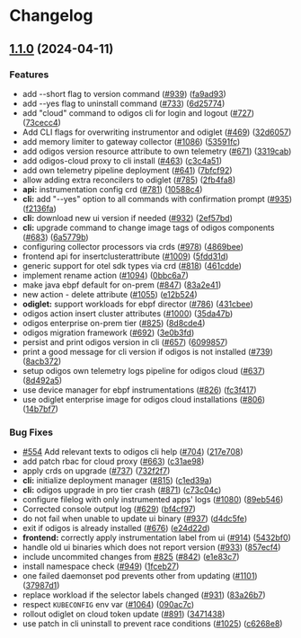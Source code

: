 # Changelog

## [1.1.0](https://github.com/blumamir/odigos/compare/v1.0.54...v1.1.0) (2024-04-11)


### Features

* add --short flag to version command ([#939](https://github.com/blumamir/odigos/issues/939)) ([fa9ad93](https://github.com/blumamir/odigos/commit/fa9ad93f28c8e0d5f87c77dab6d915be6c0f3081))
* add --yes flag to uninstall command ([#733](https://github.com/blumamir/odigos/issues/733)) ([6d25774](https://github.com/blumamir/odigos/commit/6d2577465ce4a5d9bb46004f11083a612711b0b5))
* add "cloud" command to odigos cli for login and logout ([#727](https://github.com/blumamir/odigos/issues/727)) ([73cecc4](https://github.com/blumamir/odigos/commit/73cecc49e11301f7d65a1507e90f21dd7b90f97c))
* Add CLI flags for overwriting instrumentor and odiglet ([#469](https://github.com/blumamir/odigos/issues/469)) ([32d6057](https://github.com/blumamir/odigos/commit/32d605790d75e127eee87eebf36a7e7cda838386))
* add memory limiter to gateway collector ([#1086](https://github.com/blumamir/odigos/issues/1086)) ([53591fc](https://github.com/blumamir/odigos/commit/53591fc3a2319325f4bf08f26da1c709e2a69297))
* add odigos version resource attribute to own telemetry ([#671](https://github.com/blumamir/odigos/issues/671)) ([3319cab](https://github.com/blumamir/odigos/commit/3319cab6c2ea6034d3aa25ca073a1dd8602339a3))
* add odigos-cloud proxy to cli install ([#463](https://github.com/blumamir/odigos/issues/463)) ([c3c4a51](https://github.com/blumamir/odigos/commit/c3c4a5138935fa02cac20e848b2fdf91e76ea9f4))
* add own telemetry pipeline deployment ([#641](https://github.com/blumamir/odigos/issues/641)) ([7bfcf92](https://github.com/blumamir/odigos/commit/7bfcf92eb309afa0b23441cd505f5c6540263a8f))
* allow adding extra reconcilers to odiglet ([#785](https://github.com/blumamir/odigos/issues/785)) ([2fb4fa8](https://github.com/blumamir/odigos/commit/2fb4fa8707ccaab3c3582181abdfcc3074848c5c))
* **api:** instrumentation config crd ([#781](https://github.com/blumamir/odigos/issues/781)) ([10588c4](https://github.com/blumamir/odigos/commit/10588c4bdb4c7bba989b0b2615e5182104fb7b99))
* **cli:** add "--yes" option to all commands with confirmation prompt ([#935](https://github.com/blumamir/odigos/issues/935)) ([f2136fa](https://github.com/blumamir/odigos/commit/f2136fabbf852d311146d36a3f2e81cd69728e2b))
* **cli:** download new ui version if needed ([#932](https://github.com/blumamir/odigos/issues/932)) ([2ef57bd](https://github.com/blumamir/odigos/commit/2ef57bdab654e85a146b2bf984a9c46c3ba863ac))
* **cli:** upgrade command to change image tags of odigos components  ([#683](https://github.com/blumamir/odigos/issues/683)) ([6a5779b](https://github.com/blumamir/odigos/commit/6a5779bdaf7bf8e919fb3d9d3781a3def6d23923))
* configuring collector processors via crds ([#978](https://github.com/blumamir/odigos/issues/978)) ([4869bee](https://github.com/blumamir/odigos/commit/4869bee949d504ad95c60aa7f48fceee97037f4d))
* frontend api for insertclusterattribute ([#1009](https://github.com/blumamir/odigos/issues/1009)) ([5fdd31d](https://github.com/blumamir/odigos/commit/5fdd31dcb8f3cccb0e35d729b061832a159518ab))
* generic support for otel sdk types via crd ([#818](https://github.com/blumamir/odigos/issues/818)) ([461cdde](https://github.com/blumamir/odigos/commit/461cdde83ae2a4892a6a85a7521cc5a9df76320f))
* implement rename action ([#1094](https://github.com/blumamir/odigos/issues/1094)) ([0bbc6a7](https://github.com/blumamir/odigos/commit/0bbc6a7259b34220359e4447535c0f49c320c82f))
* make java ebpf default for on-prem ([#847](https://github.com/blumamir/odigos/issues/847)) ([83a2e41](https://github.com/blumamir/odigos/commit/83a2e41b4785201aba0fe8c4eab4004be4ed8742))
* new action - delete attribute ([#1055](https://github.com/blumamir/odigos/issues/1055)) ([e12b524](https://github.com/blumamir/odigos/commit/e12b52431936dbae166c81c90ccbbfb1c793d337))
* **odiglet:** support workloads for ebpf director ([#786](https://github.com/blumamir/odigos/issues/786)) ([431cbee](https://github.com/blumamir/odigos/commit/431cbee04af2e5b9a9fdd11995bd0a45fae48d25))
* odigos action insert cluster attributes ([#1000](https://github.com/blumamir/odigos/issues/1000)) ([35da47b](https://github.com/blumamir/odigos/commit/35da47b13cd06de4c3958cdf6bd42394c6f7e60e))
* odigos enterprise on-prem tier ([#825](https://github.com/blumamir/odigos/issues/825)) ([8d8cde4](https://github.com/blumamir/odigos/commit/8d8cde46e89cafa6859ebee566f411688fc2955c))
* odigos migration framework ([#692](https://github.com/blumamir/odigos/issues/692)) ([3e0b3fd](https://github.com/blumamir/odigos/commit/3e0b3fd1c8cdcf451b548fab2f2976e569e253e7))
* persist and print odigos version in cli ([#657](https://github.com/blumamir/odigos/issues/657)) ([6099857](https://github.com/blumamir/odigos/commit/609985701c758032f58a030b7ed35b765dfd61ce))
* print a good message for cli version if odigos is not installed ([#739](https://github.com/blumamir/odigos/issues/739)) ([8acb372](https://github.com/blumamir/odigos/commit/8acb37289c68dd3dcd16f19d6b75c9047048da12))
* setup odigos own telemetry logs pipeline for odigos cloud ([#637](https://github.com/blumamir/odigos/issues/637)) ([8d492a5](https://github.com/blumamir/odigos/commit/8d492a5a5146102ed641eece0f58852e8fd8cf7c))
* use device manager for ebpf instrumentations ([#826](https://github.com/blumamir/odigos/issues/826)) ([fc3f417](https://github.com/blumamir/odigos/commit/fc3f41777cc42679ad9df60c25a9ba5db46875ce))
* use odiglet enterprise image for odigos cloud installations ([#806](https://github.com/blumamir/odigos/issues/806)) ([14b7bf7](https://github.com/blumamir/odigos/commit/14b7bf72d367900a14968579551cc337fb30920a))


### Bug Fixes

* [#554](https://github.com/blumamir/odigos/issues/554) Add relevant texts to odigos cli help   ([#704](https://github.com/blumamir/odigos/issues/704)) ([217e708](https://github.com/blumamir/odigos/commit/217e708699772c4cf13f2ae6249b391b5e343910))
* add patch rbac for cloud proxy ([#663](https://github.com/blumamir/odigos/issues/663)) ([c31ae98](https://github.com/blumamir/odigos/commit/c31ae9804bc49f1994cb248728912d660c33c204))
* apply crds on upgrade ([#737](https://github.com/blumamir/odigos/issues/737)) ([732f2f7](https://github.com/blumamir/odigos/commit/732f2f72278309c08bbd8ca8d482450e7dfacc1e))
* **cli:** initialize deployment manager ([#815](https://github.com/blumamir/odigos/issues/815)) ([c1ed39a](https://github.com/blumamir/odigos/commit/c1ed39ab98d11c4f06a8addfce7381020b046ef5))
* **cli:** odigos upgrade in pro tier crash ([#871](https://github.com/blumamir/odigos/issues/871)) ([c73c04c](https://github.com/blumamir/odigos/commit/c73c04c8979a7f9591b781112609f1d58ad1373c))
* configure filelog with only instrumented apps' logs ([#1080](https://github.com/blumamir/odigos/issues/1080)) ([89eb546](https://github.com/blumamir/odigos/commit/89eb5466740131b2f701b4f8fdbfe1e49cc3fba4))
* Corrected console output log ([#629](https://github.com/blumamir/odigos/issues/629)) ([bf4cf97](https://github.com/blumamir/odigos/commit/bf4cf97e881e88b1376f7eeefe50166becfad9b7))
* do not fail when unable to update ui binary ([#937](https://github.com/blumamir/odigos/issues/937)) ([d4dc5fe](https://github.com/blumamir/odigos/commit/d4dc5fef3f2f6a24ff79d25294fcbddef5b5ba8b))
* exit if odigos is already installed ([#676](https://github.com/blumamir/odigos/issues/676)) ([e24d22d](https://github.com/blumamir/odigos/commit/e24d22d86babe45937cf98ca9a5c42a69287d34b))
* **frontend:** correctly apply instrumentation label from ui ([#914](https://github.com/blumamir/odigos/issues/914)) ([5432bf0](https://github.com/blumamir/odigos/commit/5432bf02777327f87c81149f6b31ba5c7f303634))
* handle old ui binaries which does not report version ([#933](https://github.com/blumamir/odigos/issues/933)) ([857ecf4](https://github.com/blumamir/odigos/commit/857ecf46aca5bda6be759da3e3dafa8043f0b82d))
* include uncommited changes from [#825](https://github.com/blumamir/odigos/issues/825) ([#842](https://github.com/blumamir/odigos/issues/842)) ([e1e83c7](https://github.com/blumamir/odigos/commit/e1e83c7dad4a11c2d38b48f59c80ef226b69d687))
* install namespace check ([#949](https://github.com/blumamir/odigos/issues/949)) ([1fceb27](https://github.com/blumamir/odigos/commit/1fceb27f1ffbe8f01661cebd49ff755fffb21570))
* one failed daemonset pod prevents other from updating ([#1101](https://github.com/blumamir/odigos/issues/1101)) ([37987d1](https://github.com/blumamir/odigos/commit/37987d1f9849785519592d66ab7ab70a1dfeff65))
* replace workload if the selector labels changed ([#931](https://github.com/blumamir/odigos/issues/931)) ([83a26b7](https://github.com/blumamir/odigos/commit/83a26b7d48983316070dd7e1835b9898ea255c85))
* respect `KUBECONFIG` env var ([#1064](https://github.com/blumamir/odigos/issues/1064)) ([090ac7c](https://github.com/blumamir/odigos/commit/090ac7c5d48e5ebb74962e58f605f9c73b9d8ffc))
* rollout odiglet on cloud token update ([#891](https://github.com/blumamir/odigos/issues/891)) ([3471438](https://github.com/blumamir/odigos/commit/347143809456e2a2469a34a7e4592c579288eeb6))
* use patch in cli uninstall to prevent race conditions ([#1025](https://github.com/blumamir/odigos/issues/1025)) ([c6268e8](https://github.com/blumamir/odigos/commit/c6268e83989311bbb0c268876333254529200c98))
